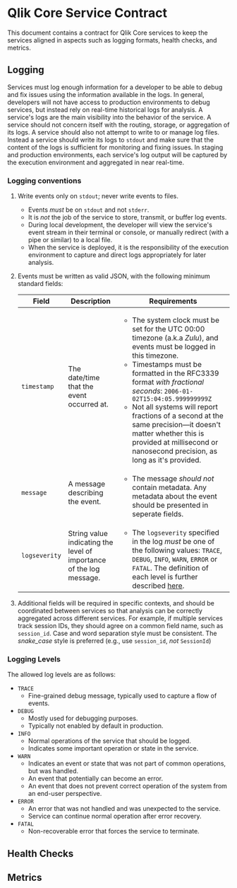 # Qlik Core Service Contract

This document contains a contract for Qlik Core services to keep the services aligned in aspects such as
logging formats, health checks, and metrics.

## Logging

Services must log enough information for a developer to be able to debug and fix issues using the information
available in the logs.
In general, developers will not have access to production environments to debug services, but instead rely on
real-time historical logs for analysis.
A service's logs are the main visibility into the behavior of the service.
A service should not concern itself with the routing, storage, or aggregation of its logs.
A service should also not attempt to write to or manage log files.
Instead a service should write its logs to `stdout`
and make sure that the content of the logs is sufficient for monitoring and fixing issues.
In staging and production environments, each service's log output will be captured by the execution environment
and aggregated in near real-time.

### Logging conventions

1. Write events only on `stdout`; never write events to files.
    * Events _must_ be on `stdout` and not `stderr`.
    * It is _not_ the job of the service to store, transmit, or buffer log events.
    * During local development, the developer will view the service's event stream in their terminal or console,
      or manually redirect (with a pipe or similar) to a local file.
    * When the service is deployed,
      it is the responsibility of the execution environment to capture and direct logs appropriately for later analysis.
1. Events must be written as valid JSON, with the following minimum standard fields:

    | Field | Description | Requirements |
    | ----- | ----------- | ------------ |
    | `timestamp` | The date/time that the event occurred at. | <ul><li>The system clock must be set for the UTC 00:00 timezone (a.k.a _Zulu_), and events must be logged in this timezone.</li><li>Timestamps must be formatted in the RFC3339 format _with fractional seconds_: `2006-01-02T15:04:05.999999999Z`</li><li>Not all systems will report fractions of a second at the same precision&mdash;it doesn't matter whether this is provided at millisecond or nanosecond precision, as long as it's provided.</li></ul> |
    | `message` | A message describing the event. | <ul><li>The message _should not_ contain metadata. Any metadata about the event should be presented in seperate fields.</li></ul> |
    | `logseverity` | String value indicating the level of importance of the log message. | <ul><li>The `logseverity` specified in the log _must_ be one of the following values: `TRACE`, `DEBUG`, `INFO`, `WARN`, `ERROR` or `FATAL`. The definition of each level is further described [here](#logging-levels).</li></ul> |

1. Additional fields will be required in specific contexts,
  and should be coordinated between services so that analysis can be correctly aggregated across different services.
  For example, if multiple services track session IDs, they should agree on a common field name, such as `session_id`.
  Case and word separation style must be consistent. The _snake_case_ style is preferred
 (e.g., use `session_id`, _not_ `SessionId`)

### Logging Levels

The allowed log levels are as follows:

* `TRACE`
    * Fine-grained debug message, typically used to capture a flow of events.
* `DEBUG`
    * Mostly used for debugging purposes.
    * Typically not enabled by default in production.
* `INFO`
    * Normal operations of the service that should be logged.
    * Indicates some important operation or state in the service.
* `WARN`
    * Indicates an event or state that was not part of common operations, but was handled.
    * An event that potentially can become an error.
    * An event that does not prevent correct operation of the system from an end-user perspective.
* `ERROR`
    * An error that was not handled and was unexpected to the service.
    * Service can continue normal operation after error recovery.
* `FATAL`
    * Non-recoverable error that forces the service to terminate.

## Health Checks

## Metrics

